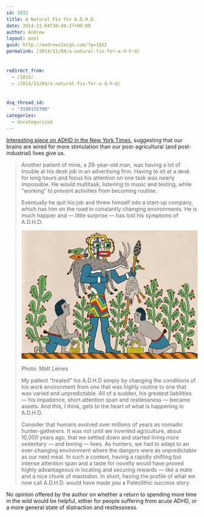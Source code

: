 ```yaml
---
id: 1832
title: A Natural Fix for A.D.H.D.
date: 2014-11-04T10:44:17+00:00
author: Andrew
layout: post
guid: http://andrewsleigh.com/?p=1832
permalink: /2014/11/04/a-natural-fix-for-a-d-h-d/


redirect_from:
  - /1832/
  - /2014/11/04/a-natural-fix-for-a-d-h-d/


dsq_thread_id:
  - "3190155700"
categories:
  - Uncategorized
---
```

[Interesting piece on ADHD in the New York Times](http://www.nytimes.com/2014/11/02/opinion/sunday/a-natural-fix-for-adhd.html?utm_source=nextdraft&utm_medium=email&_r=0), suggesting that our brains are wired for more stimulation than our post-agricultural (and post-industrial) lives give us.<!--more-->

> Another patient of mine, a 28-year-old man, was having a lot of trouble at his desk job in an advertising firm. Having to sit at a desk for long hours and focus his attention on one task was nearly impossible. He would multitask, listening to music and texting, while “working” to prevent activities from becoming routine.
> 
> Eventually he quit his job and threw himself into a start-up company, which has him on the road in constantly changing environments. He is much happier and — little surprise — has lost his symptoms of A.D.H.D.
> 
> <img src="/assets/2014/11/02adhd-articleLarge.jpg" alt="02adhd-articleLarge"     class="alignnone size-full wp-image-1839" />
> 
> Photo: Matt Leines
> 
> My patient “treated” his A.D.H.D simply by changing the conditions of his work environment from one that was highly routine to one that was varied and unpredictable. All of a sudden, his greatest liabilities — his impatience, short attention span and restlessness — became assets. And this, I think, gets to the heart of what is happening in A.D.H.D.
> 
> Consider that humans evolved over millions of years as nomadic hunter-gatherers. It was not until we invented agriculture, about 10,000 years ago, that we settled down and started living more sedentary — and boring — lives. As hunters, we had to adapt to an ever-changing environment where the dangers were as unpredictable as our next meal. In such a context, having a rapidly shifting but intense attention span and a taste for novelty would have proved highly advantageous in locating and securing rewards — like a mate and a nice chunk of mastodon. In short, having the profile of what we now call A.D.H.D. would have made you a Paleolithic success story.

No opinion offered by the author on whether a return to spending more time in the wild would be helpful, either for people suffering from acute ADHD, or a more general state of distraction and restlessness.